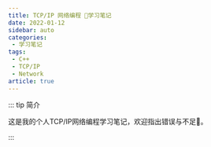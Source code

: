 ```yaml
---
title: TCP/IP 网络编程 📒学习笔记
date: 2022-01-12
sidebar: auto
categories:
 - 学习笔记
tags:
 - C++
 - TCP/IP
 - Network
article: true
---
```

::: tip 简介

这是我的个人TCP/IP网络编程学习笔记，欢迎指出错误与不足👏。

:::

<!-- more -->



